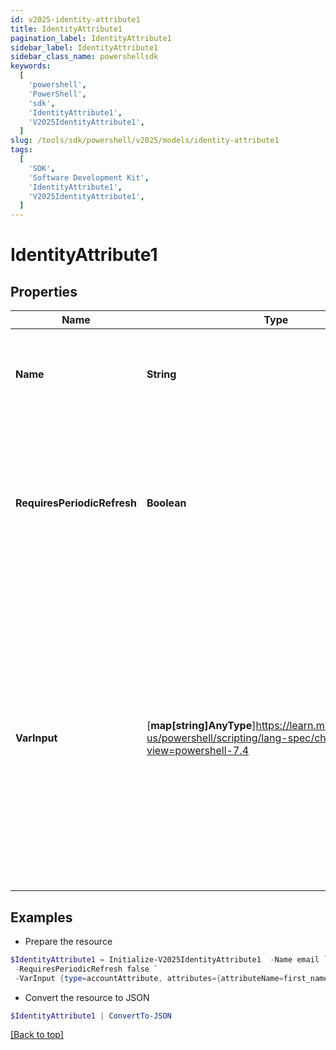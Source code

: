 ```yaml
---
id: v2025-identity-attribute1
title: IdentityAttribute1
pagination_label: IdentityAttribute1
sidebar_label: IdentityAttribute1
sidebar_class_name: powershellsdk
keywords:
  [
    'powershell',
    'PowerShell',
    'sdk',
    'IdentityAttribute1',
    'V2025IdentityAttribute1',
  ]
slug: /tools/sdk/powershell/v2025/models/identity-attribute1
tags:
  [
    'SDK',
    'Software Development Kit',
    'IdentityAttribute1',
    'V2025IdentityAttribute1',
  ]
---
```


# IdentityAttribute1

## Properties

| Name | Type | Description | Notes |
| --- | --- | --- | --- |
| **Name** | **String** | The system (camel-cased) name of the identity attribute to bring in | [required] |
| **RequiresPeriodicRefresh** | **Boolean** | A value that indicates whether the transform logic should be re-evaluated every evening as part of the identity refresh process | [optional] [default to $false] |
| **VarInput** | [**map[string]AnyType**]https://learn.microsoft.com/en-us/powershell/scripting/lang-spec/chapter-04?view=powershell-7.4 | This is an optional attribute that can explicitly define the input data which will be fed into the transform logic. If input is not provided, the transform will take its input from the source and attribute combination configured via the UI. | [optional] |

## Examples

- Prepare the resource

```powershell
$IdentityAttribute1 = Initialize-V2025IdentityAttribute1  -Name email `
 -RequiresPeriodicRefresh false `
 -VarInput {type=accountAttribute, attributes={attributeName=first_name, sourceName=Source}}
```

- Convert the resource to JSON

```powershell
$IdentityAttribute1 | ConvertTo-JSON
```

[[Back to top]](#)
